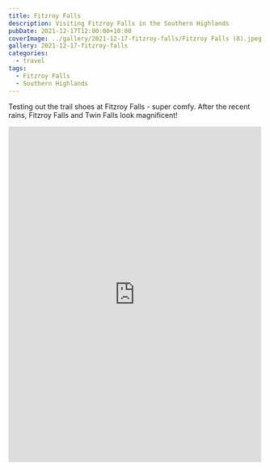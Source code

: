 ```yaml
---
title: Fitzroy Falls
description: Visiting Fitzroy Falls in the Southern Highlands
pubDate: 2021-12-17T12:00:00+10:00
coverImage: ../gallery/2021-12-17-fitzroy-falls/Fitzroy Falls (8).jpeg
gallery: 2021-12-17-fitzroy-falls
categories:
  - travel
tags:
  - Fitzroy Falls
  - Southern Highlands
---
```


Testing out the trail shoes at Fitzroy Falls - super comfy. After the recent rains, Fitzroy Falls and Twin Falls look magnificent!

<iframe src="https://www.facebook.com/plugins/post.php?href=https%3A%2F%2Fwww.facebook.com%2Fchris1.tham%2Fposts%2Fpfbid02fbxFpeSjKuuv1xb1asQPbwwGbjvWR5QzSbqXU6WeE5rvi7LR6L3qLJ2wKzLB2Tzjl&show_text=true&width=500" width="500" height="665" style="border:none;overflow:hidden" scrolling="no" frameborder="0" allowfullscreen="true" allow="autoplay; clipboard-write; encrypted-media; picture-in-picture; web-share"></iframe>
